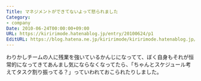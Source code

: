```yaml
---
Title: マネジメントができてないよって怒られました
Category:
- company
Date: 2010-06-24T00:00:00+09:00
URL: https://kiririmode.hatenablog.jp/entry/20100624/p1
EditURL: https://blog.hatena.ne.jp/kiririmode/kiririmode.hatenablog.jp/atom/entry/8454420450078211759
---
```



わりかしチームの人に残業を強いているかんじになってて、ぼく自身もそれが恒常的になってきてあんまし気にならなくなってたら、「ちゃんとスケジュール考えてタスク割り振ってる？」っていわれておこられたりしました。
